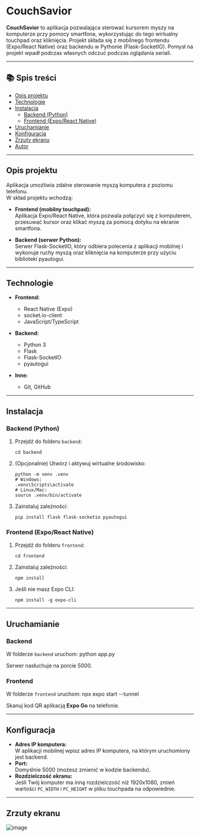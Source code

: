 # CouchSavior

**CouchSavior** to aplikacja pozwalająca sterować kursorem myszy na komputerze przy pomocy smartfona, wykorzystując do tego wirtualny touchpad oraz kliknięcia.
Projekt składa się z mobilnego frontendu (Expo/React Native) oraz backendu w Pythonie (Flask-SocketIO).
Pomysł na projekt wpadł podczas własnych odczuć podczas oglądania seriali.

---

## 📚 Spis treści

- [Opis projektu](#opis-projektu)
- [Technologie](#technologie)
- [Instalacja](#instalacja)
  - [Backend (Python)](#backend-python)
  - [Frontend (Expo/React Native)](#frontend-exporeact-native)
- [Uruchamianie](#uruchamianie)
- [Konfiguracja](#konfiguracja)
- [Zrzuty ekranu](#zrzuty-ekranu)
- [Autor](#autor)

---

## Opis projektu

Aplikacja umożliwia zdalne sterowanie myszą komputera z poziomu telefonu.  
W skład projektu wchodzą:

- **Frontend (mobilny touchpad):**  
  Aplikacja Expo/React Native, która pozwala połączyć się z komputerem, przesuwać kursor oraz klikać myszą za pomocą dotyku na ekranie smartfona.

- **Backend (serwer Python):**  
  Serwer Flask-SocketIO, który odbiera polecenia z aplikacji mobilnej i wykonuje ruchy myszą oraz kliknięcia na komputerze przy użyciu biblioteki pyautogui.

---

## Technologie

- **Frontend:**
  - React Native (Expo)
  - socket.io-client
  - JavaScript/TypeScript

- **Backend:**
  - Python 3
  - Flask
  - Flask-SocketIO
  - pyautogui

- **Inne:**
  - Git, GitHub

---
## Instalacja

### Backend (Python)

1. Przejdź do folderu `backend`:
    ```
    cd backend
    ```
2. (Opcjonalnie) Utwórz i aktywuj wirtualne środowisko:
    ```
    python -m venv .venv
    # Windows:
    .venv\Scripts\activate
    # Linux/Mac:
    source .venv/bin/activate
    ```
3. Zainstaluj zależności:
    ```
    pip install flask flask-socketio pyautogui
    ```

### Frontend (Expo/React Native)

1. Przejdź do folderu `frontend`:
    ```
    cd frontend
    ```
2. Zainstaluj zależności:
    ```
    npm install
    ```
3. Jeśli nie masz Expo CLI:
    ```
    npm install -g expo-cli
    ```

---

## Uruchamianie

### Backend

W folderze `backend` uruchom:
    python app.py

Serwer nasłuchuje na porcie 5000.

### Frontend

W folderze `frontend` uruchom:
    npx expo start --tunnel

Skanuj kod QR aplikacją **Expo Go** na telefonie.

---

## Konfiguracja

- **Adres IP komputera:**  
  W aplikacji mobilnej wpisz adres IP komputera, na którym uruchomiony jest backend.
- **Port:**  
  Domyślnie 5000 (możesz zmienić w kodzie backendu).
- **Rozdzielczość ekranu:**  
  Jeśli Twój komputer ma inną rozdzielczość niż 1920x1080, zmień wartości `PC_WIDTH` i `PC_HEIGHT` w pliku touchpada na odpowiednie.

---

## Zrzuty ekranu

![image](https://github.com/user-attachments/assets/e25662da-fc1a-4093-962c-da91eeec0871)

